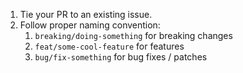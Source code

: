 1. Tie your PR to an existing issue.
2. Follow proper naming convention:
   1. `breaking/doing-something` for breaking changes
   2. `feat/some-cool-feature` for features
   3. `bug/fix-something` for bug fixes / patches
